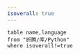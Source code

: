 ```yaml
---
isoverall: true
---
```

```dataview
table name,language
from "折腾/库/Python"
where isoverall!=true
```